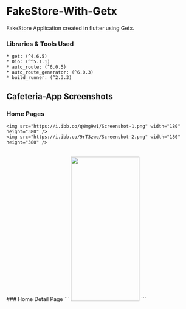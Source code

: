 # FakeStore-With-Getx

FakeStore Application created in flutter using Getx.

### Libraries & Tools Used

```
* get: (^4.6.5)
* Dio: (^^5.1.1)
* auto_route: (^6.0.5)
* auto_route_generator: (^6.0.3)
* build_runner: (^2.3.3)
```

 ## Cafeteria-App Screenshots
 ### Home Pages
 
 ```
 <img src="https://i.ibb.co/qWmg9w1/Screenshot-1.png" width="180" height="380" />
 <img src="https://i.ibb.co/9rT3zwq/Screenshot-2.png" width="180" height="380" />
 ```
 <br />
 ### Home Detail Page
 ```
 <img src="https://i.ibb.co/hKcf3T2/Screenshot-4.png" width="180" height="380" />
 ```
 <br />
